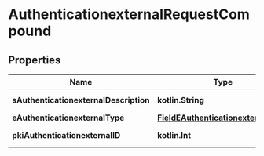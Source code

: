 
# AuthenticationexternalRequestCompound

## Properties
| Name | Type | Description | Notes |
| ------------ | ------------- | ------------- | ------------- |
| **sAuthenticationexternalDescription** | **kotlin.String** | The description of the Authenticationexternal |  |
| **eAuthenticationexternalType** | [**FieldEAuthenticationexternalType**](FieldEAuthenticationexternalType.md) |  |  |
| **pkiAuthenticationexternalID** | **kotlin.Int** | The unique ID of the Authenticationexternal |  [optional] |



